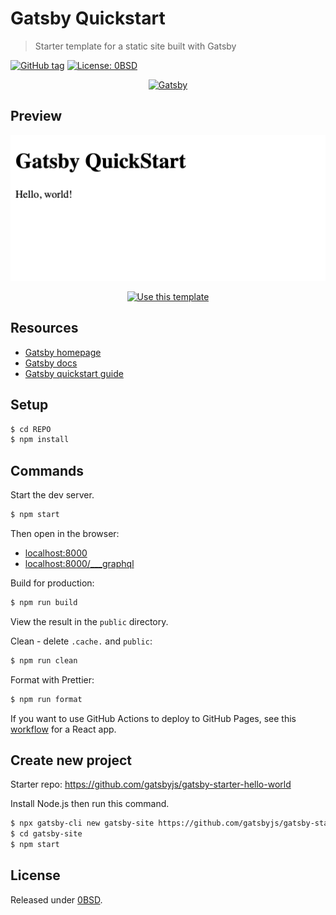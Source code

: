 # Gatsby Quickstart
> Starter template for a static site built with Gatsby

[![GitHub tag](https://img.shields.io/github/tag/MichaelCurrin/gatsby-quickstart)](https://github.com/MichaelCurrin/gatsby-quickstart/releases/?include_prereleases&sort=semver)
[![License: 0BSD](https://img.shields.io/badge/License-0BSD-blue)](#license)

<div align="center">
    <a href="https://www.gatsbyjs.com">
        <img alt="Gatsby" src="https://www.gatsbyjs.com/Gatsby-Monogram.svg" width="60" />
    </a>
</div>


## Preview

<div align="center">
    <img src="/sample.png" alt="Sample screenshot" title="Sample screenshot" />
</div>

<div align="center">

[![Use this template](https://img.shields.io/badge/Use_this_template-2ea44f?style=for-the-badge&logo=github)](https://github.com/MichaelCurrin/gatsby-quickstart/generate)

</div>


## Resources

- [Gatsby homepage](https://www.gatsbyjs.com/)
- [Gatsby docs](https://www.gatsbyjs.com/docs/)
- [Gatsby quickstart guide](https://www.gatsbyjs.com/docs/quick-start/)


## Setup

```sh
$ cd REPO
$ npm install
```

## Commands

Start the dev server.

```sh
$ npm start
```

Then open in the browser:

- [localhost:8000](http://localhost:8000)
- [localhost:8000/___graphql](http://localhost:8000/___graphql)

Build for production:

```sh
$ npm run build
```

View the result in the `public` directory.

Clean - delete `.cache.` and `public`:

```sh
$ npm run clean
```

Format with Prettier:

```sh
$ npm run format
```

If you want to use GitHub Actions to deploy to GitHub Pages, see this [workflow](https://github.com/MichaelCurrin/react-quickstart/blob/master/.github/workflows/main.yml) for a React app.


## Create new project

Starter repo: https://github.com/gatsbyjs/gatsby-starter-hello-world

Install Node.js then run this command.

```sh
$ npx gatsby-cli new gatsby-site https://github.com/gatsbyjs/gatsby-starter-hello-world
$ cd gatsby-site
$ npm start
```


## License

Released under [0BSD](/LICENSE).
